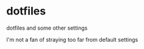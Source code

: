 # dotfiles
dotfiles and some other settings

I'm not a fan of straying too far from default settings

